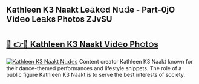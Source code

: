 ## Kathleen K3 Naakt Le𝚊k𝚎d N𝚞𝚍e - Part-0jO Vid𝚎o Le𝚊ks Photos ZJvSU

# <h2><a href="http://fbag6o.evod.top/?m=Kathleen+K3+Naakt">🔗 👉🔴 Kathleen K3 Naakt Vid𝚎o Ph𝚘t𝚘s</a></h2>

[![Kathleen K3 Naakt N𝚞d𝚎s](https://i.imgur.com/8V9OHl7.gif)](http://fbag6o.evod.top/?m=Kathleen+K3+Naakt)
Content creator Kathleen K3 Naakt known for their dance-themed performances and lifestyle snippets. The role of a public figure Kathleen K3 Naakt is to serve the best interests of society. 
